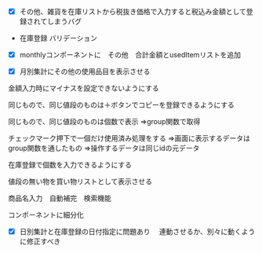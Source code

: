 - [x] その他、雑貨を在庫リストから税抜き価格で入力すると税込み金額として登録されてしまうバグ

- 在庫登録 バリデーション


- [x] monthlyコンポーネントに　その他　合計金額とusedItemリストを追加

- [x] 月別集計にその他の使用品目を表示させる

金額入力時にマイナスを設定できないようにする

同じもので、同じ値段のものは＋ボタンでコピーを登録できるようにする

同じもので、同じ値段のものは個数で表示
⇒group関数で取得

チェックマーク押下で一個だけ使用済み処理をする
⇒画面に表示するデータはgroup関数を通したもの
⇒操作するデータは同じidの元データ


在庫登録で個数を入力できるようにする


値段の無い物を買い物リストとして表示させる

商品名入力　自動補完　検索機能

コンポーネントに細分化

- [x] 日別集計と在庫登録の日付指定に問題あり
　連動させるか、別々に動くように修正すべき
